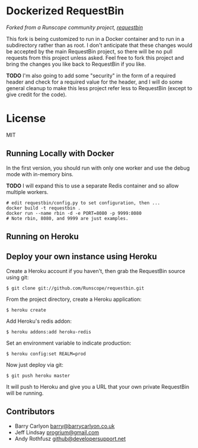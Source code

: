 # Dockerized RequestBin
_Forked from a Runscope community project, [requestbin](https://github.com/Runscope/requestbin)_

This fork is being customized to run in a Docker container and to run in a subdirectory rather than as root. I don't anticipate that these changes would be accepted by the main RequestBin project, so there will be no pull requests from this project unless asked. Feel free to fork this project and bring the changes you like back to RequestBin if you like.

**TODO** I'm also going to add some "security" in the form of a required header and check for a required value for the header, and I will do some general cleanup to make this less project refer less to RequestBin (except to give credit for the code).

# License
MIT

## Running Locally with Docker
In the first version, you should run with only one worker and use the debug mode with in-memory bins.

**TODO** I will expand this to use a separate Redis container and so allow multiple workers.

    # edit requestbin/config.py to set configuration, then ... 
    docker build -t requestbin .
    docker run --name rbin -d -e PORT=8080 -p 9999:8080
    # Note rbin, 8080, and 9999 are just examples.

## Running on Heroku
## Deploy your own instance using Heroku
Create a Heroku account if you haven't, then grab the RequestBin source using git:

`$ git clone git://github.com/Runscope/requestbin.git`

From the project directory, create a Heroku application:

`$ heroku create`

Add Heroku's redis addon:

`$ heroku addons:add heroku-redis`

Set an environment variable to indicate production:

`$ heroku config:set REALM=prod`

Now just deploy via git:

`$ git push heroku master`

It will push to Heroku and give you a URL that your own private RequestBin will be running.


Contributors
------------
 * Barry Carlyon <barry@barrycarlyon.co.uk>
 * Jeff Lindsay <progrium@gmail.com>
 * Andy Rothfusz <github@developersupport.net>

